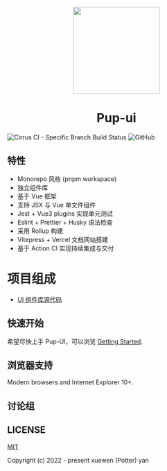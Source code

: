 <p align="center">
<img src="https://cdn.jsdelivr.net/gh/yxw007/BlogPicBed@master//img/20221011132110.svg" style="width:200px;" />
</p>

<h1 align="center">Pup-ui</h1>

![Cirrus CI - Specific Branch Build Status](https://img.shields.io/cirrus/github/yxw007/pup-ui/publish?color=red)
![GitHub](https://img.shields.io/github/license/yxw007/pup-ui?color=red)

## 特性

- Monorepo 风格 (pnpm workspace)
- 独立组件库
- 基于 Vue 框架
- 支持 JSX 与 Vue 单文件组件
- Jest + Vue3 plugins 实现单元测试
- Eslint + Prettier + Husky 语法检查
- 采用 Rollup 构建
- Vitepress + Vercel 文档网站搭建
- 基于 Action CI 实现持续集成与交付

# 项目组成

- [ UI 组件库源代码 ](packages/pup-ui)

## 快速开始

希望尽快上手 Pup-UI，可以浏览 [Getting Started](https://pup-ui.vercel.app/).

## 浏览器支持

Modern browsers and Internet Explorer 10+.

## 讨论组

## LICENSE

[MIT](./LICENSE)

Copyright (c) 2022 - present xuewen (Potter) yan
